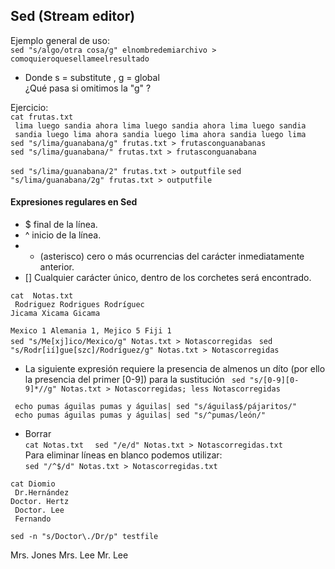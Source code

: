 ## Sed (Stream editor)

Ejemplo general de uso:  
``` sed "s/algo/otra cosa/g" elnombredemiarchivo > comoquieroquesellameelresultado ```
* Donde s = substitute  , g = global   
¿Qué pasa si omitimos la "g" ?  

Ejercicio:  
``` cat frutas.txt ```  
``` lima luego sandia ahora lima luego sandia ahora lima luego sandia```  
``` sandia luego lima ahora sandia luego lima ahora sandia luego lima```  
``` sed "s/lima/guanabana/g" frutas.txt > frutasconguanabanas ```  
``` sed "s/lima/guanabana/" frutas.txt > frutasconguanabana ```  

``` sed "s/lima/guanabana/2" frutas.txt > outputfile ```
``` sed "s/lima/guanabana/2g" frutas.txt > outputfile ```


#### Expresiones regulares en Sed
*  $ final de la línea.
*  ^ inicio de la línea.
*  * (asterisco) cero o más ocurrencias del carácter inmediatamente anterior.
* [] Cualquier carácter único, dentro de los corchetes será encontrado.  
 
```cat  Notas.txt```  
``` Rodriguez Rodrigues Rodríguec```  
``` Jicama Xicama Gicama ```  

``` Mexico 1 Alemania 1, Mejico 5 Fiji 1 ```  
```sed "s/Me[xj]ico/Mexico/g" Notas.txt > Notascorregidas ```
```sed "s/Rodr[ií]gue[szc]/Rodríguez/g" Notas.txt > Notascorregidas ```
* La siguiente expresión requiere la presencia de almenos un díto (por ello la presencia del primer [0-9]) para la sustitución
``` sed "s/[0-9][0-9]*//g" Notas.txt > Notascorregidas; less Notascorregidas```
 
``` echo pumas águilas pumas y águilas| sed "s/águilas$/pájaritos/"```  
``` echo pumas águilas pumas y águilas| sed "s/^pumas/león/"```

* Borrar  
```cat Notas.txt ```
``` sed "/e/d" Notas.txt > Notascorregidas.txt```  
Para eliminar líneas en blanco podemos utilizar:  
```sed "/^$/d" Notas.txt > Notascorregidas.txt ```  

```cat Diomio ```  
``` Dr.Hernández```  
``` Doctor. Hertz ```  
``` Doctor. Lee```  
``` Fernando```  

```sed -n "s/Doctor\./Dr/p" testfile ```  

Mrs. Jones
Mrs. Lee                                                                        Mr. Lee



